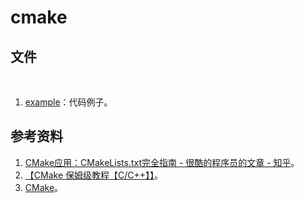 # cmake

## 文件

&emsp;&emsp;

1. [example](./example/)：代码例子。

## 参考资料

1. [CMake应用：CMakeLists.txt完全指南 - 很酷的程序员的文章 - 知乎](https://zhuanlan.zhihu.com/p/371257515)。
2. [【CMake 保姆级教程【C/C++】】](https://www.bilibili.com/video/BV14s4y1g7Zj/?p=3&share_source=copy_web&vd_source=6b55cb6788b1952e04c06b095d772810)。
3. [CMake](https://subingwen.cn/categories/CMake/)。